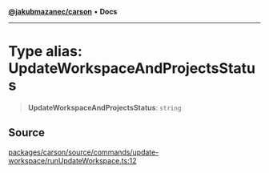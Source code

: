 [**@jakubmazanec/carson**](../README.md) • **Docs**

---

# Type alias: UpdateWorkspaceAndProjectsStatus

> **UpdateWorkspaceAndProjectsStatus**: `string`

## Source

[packages/carson/source/commands/update-workspace/runUpdateWorkspace.ts:12](https://github.com/jakubmazanec/tools/blob/bb20df5276ddb119762948adc2cda520aef09f0f/packages/carson/source/commands/update-workspace/runUpdateWorkspace.ts#L12)
